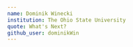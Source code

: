 ```yaml
---
name: Dominik Winecki
institution: The Ohio State University
quote: What's Next?
github_user: dominikWin
---
```

